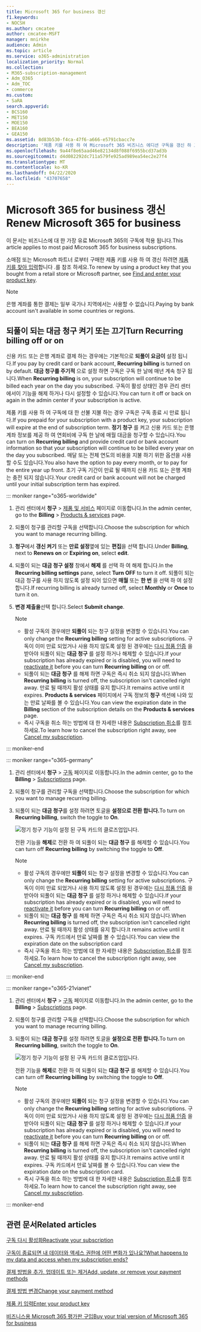 ```yaml
---
title: Microsoft 365 for business 갱신
f1.keywords:
- NOCSH
ms.author: cmcatee
author: cmcatee-MSFT
manager: mnirkhe
audience: Admin
ms.topic: article
ms.service: o365-administration
localization_priority: Normal
ms.collection:
- M365-subscription-management
- Adm_O365
- Adm_TOC
- commerce
ms.custom:
- SaRA
search.appverid:
- BCS160
- MET150
- MOE150
- BEA160
- GEA150
ms.assetid: 8d83b530-f4ca-47f6-a666-e5791cbacc7e
description: '제품 키를 사용 하 여 Microsoft 365 비즈니스 에디션 구독을 갱신 하 고, 되풀이 되는 대금 청구를 설정 하거나 해제 하는 방법을 알아봅니다. '
ms.openlocfilehash: 9a44f8e65aad46e82134d8f088f6955bcd37ad3b
ms.sourcegitcommit: d4d082292dc711a579fe925ad989ea54ec2e27f4
ms.translationtype: MT
ms.contentlocale: ko-KR
ms.lasthandoff: 04/22/2020
ms.locfileid: "43707658"
---
```

# <a name="renew-microsoft-365-for-business"></a><span data-ttu-id="1caeb-103">Microsoft 365 for business 갱신</span><span class="sxs-lookup"><span data-stu-id="1caeb-103">Renew Microsoft 365 for business</span></span>

<span data-ttu-id="1caeb-104">이 문서는 비즈니스에 대 한 가장 유료 Microsoft 365의 구독에 적용 됩니다.</span><span class="sxs-lookup"><span data-stu-id="1caeb-104">This article applies to most paid Microsoft 365 for business subscriptions.</span></span>
  
<span data-ttu-id="1caeb-105">소매점 또는 Microsoft 파트너 로부터 구매한 제품 키를 사용 하 여 갱신 하려면 [제품 키를 찾아 입력](../enter-your-product-key.md)합니다 .를 참조 하세요.</span><span class="sxs-lookup"><span data-stu-id="1caeb-105">To renew by using a product key that you bought from a retail store or Microsoft partner, see [Find and enter your product key](../enter-your-product-key.md).</span></span>

> [!NOTE]
> <span data-ttu-id="1caeb-106">은행 계좌를 통한 결제는 일부 국가나 지역에서는 사용할 수 없습니다.</span><span class="sxs-lookup"><span data-stu-id="1caeb-106">Paying by bank account isn't available in some countries or regions.</span></span>
  
## <a name="turn-recurring-billing-off-or-on"></a><span data-ttu-id="1caeb-107">되풀이 되는 대금 청구 켜기 또는 끄기</span><span class="sxs-lookup"><span data-stu-id="1caeb-107">Turn Recurring billing off or on</span></span>

<span data-ttu-id="1caeb-108">신용 카드 또는 은행 계좌로 결제 하는 경우에는 기본적으로 **되풀이 요금이** 설정 됩니다.</span><span class="sxs-lookup"><span data-stu-id="1caeb-108">If you pay by credit card or bank account, **Recurring billing** is turned on by default.</span></span> <span data-ttu-id="1caeb-109">**대금 청구를 주기적** 으로 설정 하면 구독은 구독 한 날에 매년 계속 청구 됩니다.</span><span class="sxs-lookup"><span data-stu-id="1caeb-109">When **Recurring billing** is on, your subscription will continue to be billed each year on the day you subscribed.</span></span> <span data-ttu-id="1caeb-110">구독이 활성 상태인 경우 관리 센터에서이 기능을 해제 하거나 다시 설정할 수 있습니다.</span><span class="sxs-lookup"><span data-stu-id="1caeb-110">You can turn it off or back on again in the admin center if your subscription is active.</span></span>
  
<span data-ttu-id="1caeb-111">제품 키를 사용 하 여 구독에 대 한 선불 지불 하는 경우 구독은 구독 종료 시 만료 됩니다.</span><span class="sxs-lookup"><span data-stu-id="1caeb-111">If you prepaid for your subscription with a product key, your subscription will expire at the end of subscription term.</span></span> <span data-ttu-id="1caeb-112">**정기 청구** 를 켜고 신용 카드 또는 은행 계좌 정보를 제공 하 여 연회비에 구독 한 날에 매월 대금을 청구할 수 있습니다.</span><span class="sxs-lookup"><span data-stu-id="1caeb-112">You can turn on **Recurring billing** and provide credit card or bank account information so that your subscription will continue to be billed every year on the day you subscribed.</span></span> <span data-ttu-id="1caeb-113">매달 또는 전체 연도의 비용을 지불 하기 위한 옵션을 사용할 수도 있습니다.</span><span class="sxs-lookup"><span data-stu-id="1caeb-113">You also have the option to pay every month, or to pay for the entire year up front.</span></span> <span data-ttu-id="1caeb-114">초기 구독 기간이 만료 될 때까지 신용 카드 또는 은행 계좌는 충전 되지 않습니다.</span><span class="sxs-lookup"><span data-stu-id="1caeb-114">Your credit card or bank account will not be charged until your initial subscription term has expired.</span></span>

::: moniker range="o365-worldwide"

1. <span data-ttu-id="1caeb-115">관리 센터에서 **청구** \> <a href="https://go.microsoft.com/fwlink/p/?linkid=842054" target="_blank">제품 및 서비스</a> 페이지로 이동합니다.</span><span class="sxs-lookup"><span data-stu-id="1caeb-115">In the admin center, go to the **Billing** \> <a href="https://go.microsoft.com/fwlink/p/?linkid=842054" target="_blank">Products & services</a> page.</span></span>

2. <span data-ttu-id="1caeb-116">되풀이 청구를 관리할 구독을 선택합니다.</span><span class="sxs-lookup"><span data-stu-id="1caeb-116">Choose the subscription for which you want to manage recurring billing.</span></span>

3. <span data-ttu-id="1caeb-117">**청구**에서 **갱신 켜기** 또는 **만료 설정**옆에 있는 **편집**을 선택 합니다.</span><span class="sxs-lookup"><span data-stu-id="1caeb-117">Under **Billing**, next to **Renews on** or **Expiring on**, select **edit**.</span></span>

4. <span data-ttu-id="1caeb-118">되풀이 되는 **대금 청구 설정** 창에서 **해제** 를 선택 하 여 해제 합니다.</span><span class="sxs-lookup"><span data-stu-id="1caeb-118">In the **Recurring billing settings** pane, select **Turn OFF** to turn it off.</span></span> <span data-ttu-id="1caeb-119">되풀이 되는 대금 청구를 사용 하지 않도록 설정 되어 있으면 **매월** 또는 **한 번** 을 선택 하 여 설정 합니다.</span><span class="sxs-lookup"><span data-stu-id="1caeb-119">If recurring billing is already turned off, select **Monthly** or **Once** to turn it on.</span></span>

5. <span data-ttu-id="1caeb-120">**변경 제출을**선택 합니다.</span><span class="sxs-lookup"><span data-stu-id="1caeb-120">Select **Submit change**.</span></span>

    > [!NOTE]
    > - <span data-ttu-id="1caeb-121">활성 구독의 경우에만 **되풀이** 되는 청구 설정을 변경할 수 있습니다.</span><span class="sxs-lookup"><span data-stu-id="1caeb-121">You can only change the **Recurring billing** setting for active subscriptions.</span></span> <span data-ttu-id="1caeb-122">구독이 이미 만료 되었거나 사용 하지 않도록 설정 된 경우에는 [다시 정품 인증](reactivate-your-subscription.md) 을 받아야 되풀이 되는 **대금 청구** 를 설정 하거나 해제할 수 있습니다.</span><span class="sxs-lookup"><span data-stu-id="1caeb-122">If your subscription has already expired or is disabled, you will need to [reactivate it](reactivate-your-subscription.md) before you can turn **Recurring billing** on or off.</span></span>
    > - <span data-ttu-id="1caeb-123">되풀이 되는 **대금 청구** 를 해제 하면 구독은 즉시 취소 되지 않습니다.</span><span class="sxs-lookup"><span data-stu-id="1caeb-123">When **Recurring billing** is turned off, the subscription isn't cancelled right away.</span></span> <span data-ttu-id="1caeb-124">만료 될 때까지 활성 상태를 유지 합니다.</span><span class="sxs-lookup"><span data-stu-id="1caeb-124">It remains active until it expires.</span></span> <span data-ttu-id="1caeb-125">**Products & services** 페이지에서 구독 정보의 **청구** 섹션에 나와 있는 만료 날짜를 볼 수 있습니다.</span><span class="sxs-lookup"><span data-stu-id="1caeb-125">You can view the expiration date in the **Billing** section of the subscription details on the **Products & services** page.</span></span>
    > - <span data-ttu-id="1caeb-126">즉시 구독을 취소 하는 방법에 대 한 자세한 내용은 [Subscription 취소](cancel-your-subscription.md)를 참조 하세요.</span><span class="sxs-lookup"><span data-stu-id="1caeb-126">To learn how to cancel the subscription right away, see [Cancel my subscription](cancel-your-subscription.md).</span></span>

::: moniker-end

::: moniker range="o365-germany"
  
1. <span data-ttu-id="1caeb-127">관리 센터에서 **청구** \> <a href="https://go.microsoft.com/fwlink/p/?linkid=847745" target="_blank">구독</a> 페이지로 이동합니다.</span><span class="sxs-lookup"><span data-stu-id="1caeb-127">In the admin center, go to the **Billing** \> <a href="https://go.microsoft.com/fwlink/p/?linkid=847745" target="_blank">Subscriptions</a> page.</span></span>

2. <span data-ttu-id="1caeb-128">되풀이 청구를 관리할 구독을 선택합니다.</span><span class="sxs-lookup"><span data-stu-id="1caeb-128">Choose the subscription for which you want to manage recurring billing.</span></span>
 
3. <span data-ttu-id="1caeb-129">되풀이 되는 **대금 청구**를 설정 하려면 토글을 **설정으로 전환 합니다.**</span><span class="sxs-lookup"><span data-stu-id="1caeb-129">To turn on **Recurring billing**, switch the toggle to **On**.</span></span>

    ![정기 청구 기능이 설정 된 구독 카드의 클로즈업입니다.](../../media/984464dc-6b63-4b24-84e1-67f6c4b1d48e.png)
  
    <span data-ttu-id="1caeb-131">전환 기능을 **해제**로 전환 하 여 되풀이 되는 **대금 청구** 를 해제할 수 있습니다.</span><span class="sxs-lookup"><span data-stu-id="1caeb-131">You can turn off **Recurring billing** by switching the toggle to **Off**.</span></span>

    > [!NOTE]
    > - <span data-ttu-id="1caeb-132">활성 구독의 경우에만 **되풀이** 되는 청구 설정을 변경할 수 있습니다.</span><span class="sxs-lookup"><span data-stu-id="1caeb-132">You can only change the **Recurring billing** setting for active subscriptions.</span></span> <span data-ttu-id="1caeb-133">구독이 이미 만료 되었거나 사용 하지 않도록 설정 된 경우에는 [다시 정품 인증](reactivate-your-subscription.md) 을 받아야 되풀이 되는 **대금 청구** 를 설정 하거나 해제할 수 있습니다.</span><span class="sxs-lookup"><span data-stu-id="1caeb-133">If your subscription has already expired or is disabled, you will need to [reactivate it](reactivate-your-subscription.md) before you can turn **Recurring billing** on or off.</span></span>
    > - <span data-ttu-id="1caeb-134">되풀이 되는 **대금 청구** 를 해제 하면 구독은 즉시 취소 되지 않습니다.</span><span class="sxs-lookup"><span data-stu-id="1caeb-134">When **Recurring billing** is turned off, the subscription isn't cancelled right away.</span></span> <span data-ttu-id="1caeb-135">만료 될 때까지 활성 상태를 유지 합니다.</span><span class="sxs-lookup"><span data-stu-id="1caeb-135">It remains active until it expires.</span></span> <span data-ttu-id="1caeb-136">구독 카드에서 만료 날짜를 볼 수 있습니다.</span><span class="sxs-lookup"><span data-stu-id="1caeb-136">You can view the expiration date on the subscription card</span></span>
    > - <span data-ttu-id="1caeb-137">즉시 구독을 취소 하는 방법에 대 한 자세한 내용은 [Subscription 취소](cancel-your-subscription.md)를 참조 하세요.</span><span class="sxs-lookup"><span data-stu-id="1caeb-137">To learn how to cancel the subscription right away, see [Cancel my subscription](cancel-your-subscription.md).</span></span>

::: moniker-end

::: moniker range="o365-21vianet"
  
1. <span data-ttu-id="1caeb-138">관리 센터에서 **청구** \> <a href="https://go.microsoft.com/fwlink/p/?linkid=850626" target="_blank">구독</a> 페이지로 이동합니다.</span><span class="sxs-lookup"><span data-stu-id="1caeb-138">In the admin center, go to the **Billing** \> <a href="https://go.microsoft.com/fwlink/p/?linkid=850626" target="_blank">Subscriptions</a> page.</span></span>

2. <span data-ttu-id="1caeb-139">되풀이 청구를 관리할 구독을 선택합니다.</span><span class="sxs-lookup"><span data-stu-id="1caeb-139">Choose the subscription for which you want to manage recurring billing.</span></span>

3. <span data-ttu-id="1caeb-140">되풀이 되는 **대금 청구**를 설정 하려면 토글을 **설정으로 전환 합니다.**</span><span class="sxs-lookup"><span data-stu-id="1caeb-140">To turn on **Recurring billing**, switch the toggle to **On**.</span></span>

    ![정기 청구 기능이 설정 된 구독 카드의 클로즈업입니다.](../../media/984464dc-6b63-4b24-84e1-67f6c4b1d48e.png)
  
    <span data-ttu-id="1caeb-142">전환 기능을 **해제**로 전환 하 여 되풀이 되는 **대금 청구** 를 해제할 수 있습니다.</span><span class="sxs-lookup"><span data-stu-id="1caeb-142">You can turn off **Recurring billing** by switching the toggle to **Off**.</span></span>

    > [!NOTE]
    > - <span data-ttu-id="1caeb-143">활성 구독의 경우에만 **되풀이** 되는 청구 설정을 변경할 수 있습니다.</span><span class="sxs-lookup"><span data-stu-id="1caeb-143">You can only change the **Recurring billing** setting for active subscriptions.</span></span> <span data-ttu-id="1caeb-144">구독이 이미 만료 되었거나 사용 하지 않도록 설정 된 경우에는 [다시 정품 인증](reactivate-your-subscription.md) 을 받아야 되풀이 되는 **대금 청구** 를 설정 하거나 해제할 수 있습니다.</span><span class="sxs-lookup"><span data-stu-id="1caeb-144">If your subscription has already expired or is disabled, you will need to [reactivate it](reactivate-your-subscription.md) before you can turn **Recurring billing** on or off.</span></span>
    > - <span data-ttu-id="1caeb-145">되풀이 되는 **대금 청구** 를 해제 하면 구독은 즉시 취소 되지 않습니다.</span><span class="sxs-lookup"><span data-stu-id="1caeb-145">When **Recurring billing** is turned off, the subscription isn't cancelled right away.</span></span> <span data-ttu-id="1caeb-146">만료 될 때까지 활성 상태를 유지 합니다.</span><span class="sxs-lookup"><span data-stu-id="1caeb-146">It remains active until it expires.</span></span> <span data-ttu-id="1caeb-147">구독 카드에서 만료 날짜를 볼 수 있습니다.</span><span class="sxs-lookup"><span data-stu-id="1caeb-147">You can view the expiration date on the subscription card.</span></span>
    > - <span data-ttu-id="1caeb-148">즉시 구독을 취소 하는 방법에 대 한 자세한 내용은 [Subscription 취소](cancel-your-subscription.md)를 참조 하세요.</span><span class="sxs-lookup"><span data-stu-id="1caeb-148">To learn how to cancel the subscription right away, see [Cancel my subscription](cancel-your-subscription.md).</span></span>

::: moniker-end

## <a name="related-articles"></a><span data-ttu-id="1caeb-149">관련 문서</span><span class="sxs-lookup"><span data-stu-id="1caeb-149">Related articles</span></span>

[<span data-ttu-id="1caeb-150">구독 다시 활성화</span><span class="sxs-lookup"><span data-stu-id="1caeb-150">Reactivate your subscription</span></span>](reactivate-your-subscription.md)
  
[<span data-ttu-id="1caeb-151">구독이 종료되면 내 데이터와 액세스 권한에 어떤 변화가 있나요?</span><span class="sxs-lookup"><span data-stu-id="1caeb-151">What happens to my data and access when my subscription ends?</span></span>](what-if-my-subscription-expires.md)

[<span data-ttu-id="1caeb-152">결제 방법을 추가, 업데이트 또는 제거</span><span class="sxs-lookup"><span data-stu-id="1caeb-152">Add, update, or remove your payment methods</span></span>](../billing-and-payments/add-update-or-remove-credit-card-or-bank-account.md)

[<span data-ttu-id="1caeb-153">결제 방법 변경</span><span class="sxs-lookup"><span data-stu-id="1caeb-153">Change your payment method</span></span>](../billing-and-payments/change-payment-method.md)
  
[<span data-ttu-id="1caeb-154">제품 키 입력</span><span class="sxs-lookup"><span data-stu-id="1caeb-154">Enter your product key</span></span>](../enter-your-product-key.md)
  
[<span data-ttu-id="1caeb-155">비즈니스용 Microsoft 365 평가판 구입</span><span class="sxs-lookup"><span data-stu-id="1caeb-155">Buy your trial version of Microsoft 365 for business</span></span>](../buy-a-subscription-from-your-free-trial.md)